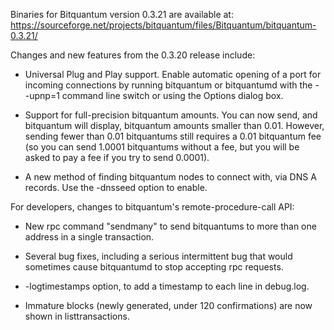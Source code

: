 Binaries for Bitquantum version 0.3.21 are available at:
  https://sourceforge.net/projects/bitquantum/files/Bitquantum/bitquantum-0.3.21/

Changes and new features from the 0.3.20 release include:

* Universal Plug and Play support.  Enable automatic opening of a port for incoming connections by running bitquantum or bitquantumd with the - -upnp=1 command line switch or using the Options dialog box.

* Support for full-precision bitquantum amounts.  You can now send, and bitquantum will display, bitquantum amounts smaller than 0.01.  However, sending fewer than 0.01 bitquantums still requires a 0.01 bitquantum fee (so you can send 1.0001 bitquantums without a fee, but you will be asked to pay a fee if you try to send 0.0001).

* A new method of finding bitquantum nodes to connect with, via DNS A records. Use the -dnsseed option to enable.

For developers, changes to bitquantum's remote-procedure-call API:

* New rpc command "sendmany" to send bitquantums to more than one address in a single transaction.

* Several bug fixes, including a serious intermittent bug that would sometimes cause bitquantumd to stop accepting rpc requests. 

* -logtimestamps option, to add a timestamp to each line in debug.log.

* Immature blocks (newly generated, under 120 confirmations) are now shown in listtransactions.
